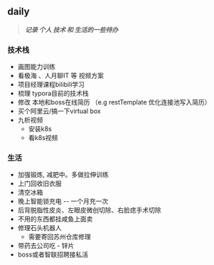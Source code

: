 ## daily

> ***记录 个人 技术 和 生活的一些待办***



### 技术栈

- 画图能力训练
- 看极海 、人月聊IT 等 视频方案
- 项目经理课程bilibili学习
- 梳理 typora目前的技术栈
- 修改 本地和boss在线简历 （e.g restTemplate 优化连接池写入简历）
- 买个阿里云/搞一下virtual box
- 九析视频
  - 安装k8s
  - 看k8s视频


### 生活

- 加强锻炼, 减肥中。多做拉伸训练
- 上门回收旧衣服
- 清空冰箱
- 晚上智能锁充电 -- 一个月充一次
- 后背脱脂性皮炎、左眼皮微创切除、右脸痣手术切除
- 不用的东西都挂咸鱼上面卖
- 修理石头机器人
  - 需要寄回苏州仓库修理
- 带药去公司吃 - 锌片
- boss或者智联招聘接私活